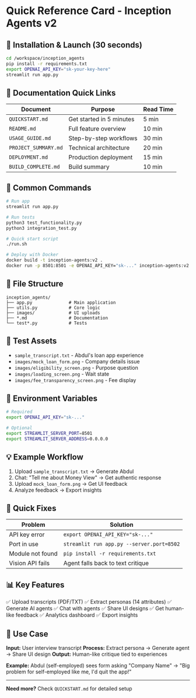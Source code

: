 # Quick Reference Card - Inception Agents v2

## 🚀 Installation & Launch (30 seconds)

```bash
cd /workspace/inception_agents
pip install -r requirements.txt
export OPENAI_API_KEY="sk-your-key-here"
streamlit run app.py
```

## 📖 Documentation Quick Links

| Document | Purpose | Read Time |
|----------|---------|-----------|
| `QUICKSTART.md` | Get started in 5 minutes | 5 min |
| `README.md` | Full feature overview | 10 min |
| `USAGE_GUIDE.md` | Step-by-step workflows | 30 min |
| `PROJECT_SUMMARY.md` | Technical architecture | 20 min |
| `DEPLOYMENT.md` | Production deployment | 15 min |
| `BUILD_COMPLETE.md` | Build summary | 10 min |

## 🎯 Common Commands

```bash
# Run app
streamlit run app.py

# Run tests
python3 test_functionality.py
python3 integration_test.py

# Quick start script
./run.sh

# Deploy with Docker
docker build -t inception-agents:v2 .
docker run -p 8501:8501 -e OPENAI_API_KEY="sk-..." inception-agents:v2
```

## 📁 File Structure

```
inception_agents/
├── app.py              # Main application
├── utils.py            # Core logic
├── images/             # UI uploads
├── *.md                # Documentation
└── test*.py            # Tests
```

## 🎨 Test Assets

- `sample_transcript.txt` - Abdul's loan app experience
- `images/mock_loan_form.png` - Company details issue
- `images/eligibility_screen.png` - Purpose question
- `images/loading_screen.png` - Wait state
- `images/fee_transparency_screen.png` - Fee display

## 🔑 Environment Variables

```bash
# Required
export OPENAI_API_KEY="sk-..."

# Optional
export STREAMLIT_SERVER_PORT=8501
export STREAMLIT_SERVER_ADDRESS=0.0.0.0
```

## 💡 Example Workflow

1. Upload `sample_transcript.txt` → Generate Abdul
2. Chat: "Tell me about Money View" → Get authentic response
3. Upload `mock_loan_form.png` → Get UI feedback
4. Analyze feedback → Export insights

## 🐛 Quick Fixes

| Problem | Solution |
|---------|----------|
| API key error | `export OPENAI_API_KEY="sk-..."` |
| Port in use | `streamlit run app.py --server.port=8502` |
| Module not found | `pip install -r requirements.txt` |
| Vision API fails | Agent falls back to text critique |

## 📊 Key Features

✅ Upload transcripts (PDF/TXT)
✅ Extract personas (14 attributes)
✅ Generate AI agents
✅ Chat with agents
✅ Share UI designs
✅ Get human-like feedback
✅ Analytics dashboard
✅ Export insights

## 🎯 Use Case

**Input:** User interview transcript
**Process:** Extract persona → Generate agent → Share UI design
**Output:** Human-like critique tied to experiences

**Example:** Abdul (self-employed) sees form asking "Company Name" → "Big problem for self-employed like me, I'd quit the app!"

---

**Need more?** Check `QUICKSTART.md` for detailed setup

